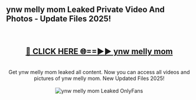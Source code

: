 <h2>ynw melly mom Leaked Private Video And Photos - Update Files 2025!</h2>
<br>
<div align="center">
<h2><a href="https://linkcuts.com/hfmhzwbr" rel="nofollow">🔴 CLICK HERE 🌐==►► ynw melly mom</a></h2>
<br>
Get ynw melly mom leaked all content. Now you can access all videos and pictures of ynw melly mom. New Updated Files 2025!
<br>
<br>
<a href="https://linkcuts.com/hfmhzwbr" rel="nofollow" data-target="animated-image.originalLink"><img src="https://i.ibb.co.com/WyWwxjT/player-gif2.gif" alt="ynw melly mom Leaked OnlyFans" style="max-width: 100%; display: inline-block;" data-target="animated-image.originalImage"></a>
</div>
<br>